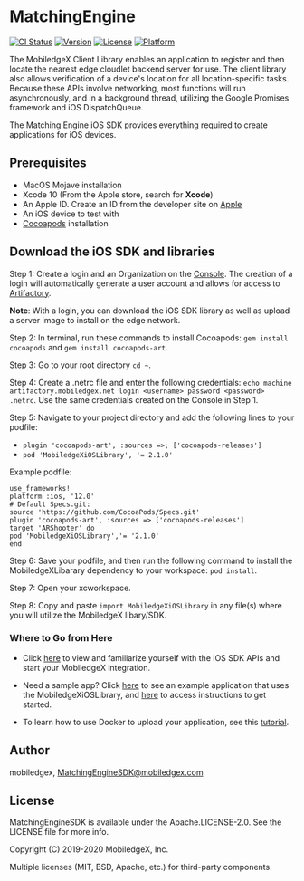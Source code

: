 # MatchingEngine

[![CI Status](https://img.shields.io/travis/lgarner/MatchingEngine.svg?style=flat)](https://travis-ci.org/lgarner/MatchingEngine)
[![Version](https://img.shields.io/cocoapods/v/MatchingEngine.svg?style=flat)](https://cocoapods.org/pods/MatchingEngine)
[![License](https://img.shields.io/cocoapods/l/MatchingEngine.svg?style=flat)](https://cocoapods.org/pods/MatchingEngine)
[![Platform](https://img.shields.io/cocoapods/p/MatchingEngine.svg?style=flat)](https://cocoapods.org/pods/MatchingEngine)


The MobiledgeX Client Library enables an application to register and then locate the nearest edge cloudlet backend server for use. The client library also allows verification of a device's location for all location-specific tasks. Because these APIs involve networking, most functions will run asynchronously, and in a background thread, utilizing the Google Promises framework and iOS DispatchQueue.

The Matching Engine iOS SDK provides everything required to create applications for iOS devices.


## Prerequisites  

* MacOS Mojave installation
* Xcode 10 (From the Apple store, search for **Xcode**)
* An Apple ID. Create an ID from the developer site on [Apple](https://developer.apple.com)
* An iOS device to test with
* [Cocoapods](https://cocoapods.org) installation

## Download the iOS SDK and libraries  

Step 1: Create a login and an Organization on the [Console](https://console.mobiledgex.net). The creation of a login will automatically generate a user account and allows for access to [Artifactory](https://artifactory.mobiledgex.net).  

**Note**: With a login, you can download the iOS SDK library as well as upload a server image to install on the edge network.  

Step 2: In terminal, run these commands to install Cocoapods: ```gem install cocoapods``` and ```gem install cocoapods-art```.  

Step 3: Go to your root directory ```cd ~```.

Step 4: Create a .netrc file and enter the following credentials: ```echo machine artifactory.mobiledgex.net login <username> password
<password> .netrc```. Use the same credentials created on the Console in Step 1.

Step 5: Navigate to your project directory and add the following lines to your podfile:  

* ```plugin 'cocoapods-art', :sources =>; ['cocoapods-releases']```
* ```pod 'MobiledgeXiOSLibrary', '= 2.1.0'```  

Example podfile:
```
use_frameworks!
platform :ios, '12.0'
# Default Specs.git:
source 'https://github.com/CocoaPods/Specs.git'
plugin 'cocoapods-art', :sources => ['cocoapods-releases']
target 'ARShooter' do  
pod 'MobiledgeXiOSLibrary','= '2.1.0'
end
```
Step 6: Save your podfile, and then run the following command to install the MobiledgeXLibarary dependency to your workspace: ```pod install```.

Step 7: Open your xcworkspace.

Step 8: Copy and paste ```import MobiledgeXiOSLibrary``` in any file(s) where you will utilize the MobiledgeX libary/SDK.  

### Where to Go from Here  
* Click [here](https://swagger.mobiledgex.net/client-test/#section/Edge-SDK-iOS) to view and familiarize yourself with the iOS SDK APIs and start your MobiledgeX integration.

* Need a sample app? Click [here](https://github.com/mobiledgex/edge-cloud-sampleapps/tree/master/iOS/ARShooterExample) to see an example application that uses the MobiledgeXiOSLibrary, and [here](https://developers.mobiledgex.com/guides-and-tutorials/how-to-add-edge-support-to-an-ios-argame) to access instructions to get started.

* To learn how to use Docker to upload your application, see this [tutorial](https://developers.mobiledgex.com/guides-and-tutorials/hello-world).

## Author

mobiledgex, MatchingEngineSDK@mobiledgex.com

## License

MatchingEngineSDK is available under the Apache.LICENSE-2.0. See the LICENSE file for more info.

Copyright (C) 2019-2020 MobiledgeX, Inc.

Multiple licenses (MIT, BSD, Apache, etc.) for third-party components.
